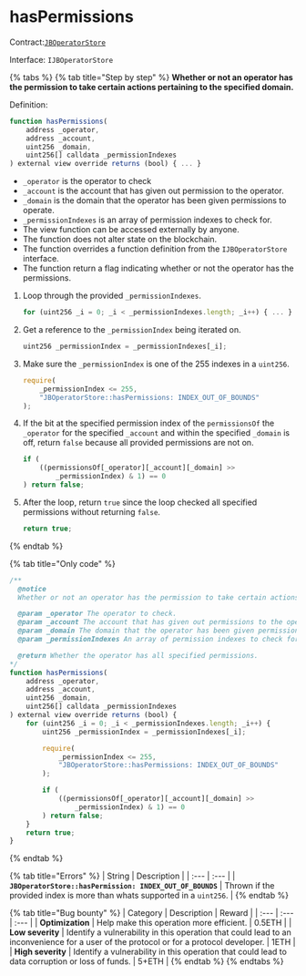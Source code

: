 # hasPermissions

Contract:[`JBOperatorStore`](../)​‌

Interface: `IJBOperatorStore`

{% tabs %}
{% tab title="Step by step" %}
**Whether or not an operator has the permission to take certain actions pertaining to the specified domain.**

Definition:

```javascript
function hasPermissions(
    address _operator,
    address _account,
    uint256 _domain,
    uint256[] calldata _permissionIndexes
) external view override returns (bool) { ... }
```

* `_operator` is the operator to check
* `_account` is the account that has given out permission to the operator.
* `_domain` is the domain that the operator has been given permissions to operate.
* `_permissionIndexes` is an array of permission indexes to check for.
* The view function can be accessed externally by anyone. 
* The function does not alter state on the blockchain.
* The function overrides a function definition from the `IJBOperatorStore` interface.
* The function return a flag indicating whether or not the operator has the permissions.

1. Loop through the provided `_permissionIndexes`.

   ```javascript
   for (uint256 _i = 0; _i < _permissionIndexes.length; _i++) { ... }
   ```

2. Get a reference to the `_permissionIndex` being iterated on.

   ```javascript
   uint256 _permissionIndex = _permissionIndexes[_i];
   ```

3. Make sure the `_permissionIndex` is one of the 255 indexes in a `uint256`. 

   ```javascript
   require(
       _permissionIndex <= 255,
       "JBOperatorStore::hasPermissions: INDEX_OUT_OF_BOUNDS"
   );
   ```

4. If the bit at the specified permission index of the `permissionsOf` the `_operator` for the specified `_account` and within the specified `_domain` is off, return `false` because all provided permissions are not on.

   ```javascript
   if (
       ((permissionsOf[_operator][_account][_domain] >>
           _permissionIndex) & 1) == 0
   ) return false;
   ```

5. After the loop, return `true` since the loop checked all specified permissions without returning `false`.

   ```javascript
   return true;
   ```

  
{% endtab %}

{% tab title="Only code" %}
```javascript
/** 
  @notice 
  Whether or not an operator has the permission to take certain actions pertaining to the specified domain.

  @param _operator The operator to check.
  @param _account The account that has given out permissions to the operator.
  @param _domain The domain that the operator has been given permissions to operate.
  @param _permissionIndexes An array of permission indexes to check for.

  @return Whether the operator has all specified permissions.
*/
function hasPermissions(
    address _operator,
    address _account,
    uint256 _domain,
    uint256[] calldata _permissionIndexes
) external view override returns (bool) {
    for (uint256 _i = 0; _i < _permissionIndexes.length; _i++) {
        uint256 _permissionIndex = _permissionIndexes[_i];

        require(
            _permissionIndex <= 255,
            "JBOperatorStore::hasPermissions: INDEX_OUT_OF_BOUNDS"
        );

        if (
            ((permissionsOf[_operator][_account][_domain] >>
                _permissionIndex) & 1) == 0
        ) return false;
    }
    return true;
}
```
{% endtab %}

{% tab title="Errors" %}
| String | Description |
| :--- | :--- |
| **`JBOperatorStore::hasPermission: INDEX_OUT_OF_BOUNDS`** | Thrown if the provided index is more than whats supported in a `uint256`. |
{% endtab %}

{% tab title="Bug bounty" %}
| Category | Description | Reward |
| :--- | :--- | :--- |
| **Optimization** | Help make this operation more efficient. | 0.5ETH |
| **Low severity** | Identify a vulnerability in this operation that could lead to an inconvenience for a user of the protocol or for a protocol developer. | 1ETH |
| **High severity** | Identify a vulnerability in this operation that could lead to data corruption or loss of funds. | 5+ETH |
{% endtab %}
{% endtabs %}

